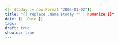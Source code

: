 ```yaml
---
{{- $today := now.Format "2006-01-02"}}
title: "{{ replace .Name $today "" | humanize }}"
date: {{ .Date }}
tags:
draft: true
showtoc: true
---
```


<!--more-->
